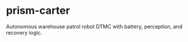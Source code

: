# prism-carter

Autonomous warehouse patrol robot DTMC with battery, perception, and recovery logic.